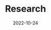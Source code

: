 ---
# Leave the homepage title empty to use the site title
title: Research
date: 2022-10-24
type: landing

sections:
  - block: markdown
    content:
      title: Research
      text: The age of big data promises to revolutionize science and engineering, but it suffers from two critical complications. First, big data introduces heterogeneity from diverse populations that can obscure causality within spurious correlations. Second, rich data gives only a fine-grained picture of the latent abstractions we use to understand the world. I study these issues through the framework of causal inference, which seeks to replace controlled experiments with mathematics on observational data. I'm especially interested in using causal mathematics to answer questions that cannot be addressed by experimentation alone.
    design:
      # See Page Builder docs for all section customization options.
      # Choose how many columns the section has. Valid values: '1' or '2'.
      columns: '1'
  - block: collection
    id: research
    content:
      title: Topics
      filters:
        folders:
          - project
      # Default filter index (e.g. 0 corresponds to the first `filter_button` instance below).
      sort_by: 'Weight'
      sort_ascending: true
    design:
      # Choose how many columns the section has. Valid values: '1' or '2'.
      columns: '1'
      view: showcase
      # For Showcase view, flip alternate rows?
      flip_alt_rows: false
  - block: collection
    id: publications
    content:
      title: Recent Publications
      subtitle: ''
      text: ''
      # Choose how many pages you would like to display (0 = all pages)
      count: 5
      # Filter on criteria
      filters:
        # The folders to display content from
        folders:
          - publication
        author: ""
        category: ""
        tag: ""
        publication_type: ""
        featured_only: false
        exclude_featured: false
        exclude_future: false
        exclude_past: false
      # Choose how many pages you would like to offset by
      # Useful if you wish to show the first item in the Featured widget
      offset: 0
      # Field to sort by, such as Date or Title
      sort_by: 'Date'
      sort_ascending: false
    design:
      columns: '1'
      view: citation

---